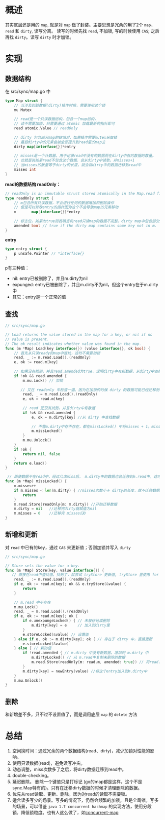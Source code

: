 # 概述
其实底层还是用的 `map`, 就是对 `map` 做了封装。主要思想是冗余的用了2个 `map`，`read` 和 `dirty`, 读写分离。
读写的时候先找 `read`, 不加锁, 写的时候使用 `CAS`; 之后再找 `dirty`。读写 `dirty` 时才加锁。



# 实现

## 数据结构

在 src/sync/map.go 中

```go
type Map struct {
    // 当涉及到脏数据(dirty)操作时候，需要使用这个锁
    mu Mutex
    
    // read是一个只读数据结构，包含一个map结构，
    // 读不需要加锁，只需要通过 atomic 加载最新的指针即可
    read atomic.Value // readOnly
    
    // dirty 包含部分map的键值对，如果操作需要mutex获取锁
    // 最后dirty中的元素会被全部提升到read里的map去
    dirty map[interface{}]*entry
    
    // misses是一个计数器，用于记录read中没有的数据而在dirty中有的数据的数量。
    // 也就是说如果read不包含这个数据，会从dirty中读取，并misses+1
    // 当misses的数量等于dirty的长度，就会将dirty中的数据迁移到read中
    misses int
}
```

**read的数据结构 readOnly：**
```go
// readOnly is an immutable struct stored atomically in the Map.read field.
type readOnly struct {
    // m包含所有只读数据，不会进行任何的数据增加和删除操作 
    // 但是可以修改entry的指针因为这个不会导致map的元素移动
    m       map[interface{}]*entry
    
    // 标志位，如果为true则表明当前read只读map的数据不完整，dirty map中包含部分数据
    amended bool // true if the dirty map contains some key not in m.
}
```

**entry**
```go
type entry struct {
    p unsafe.Pointer // *interface{}
}
```
p有三种值：
- nil: entry已被删除了，并且m.dirty为nil
- expunged: entry已被删除了，并且m.dirty不为nil，但这个entry在于m.dirty中
- 其它：entry是一个正常的值



## 查找

```go
// src/sync/map.go

// Load returns the value stored in the map for a key, or nil if no
// value is present.
// The ok result indicates whether value was found in the map.
func (m *Map) Load(key interface{}) (value interface{}, ok bool) {
    // 首先从只读ready的map中查找，这时不需要加锁
    read, _ := m.read.Load().(readOnly)
    e, ok := read.m[key]
    
    // 如果没有找到，并且read.amended为true，说明dirty中有新数据，从dirty中查找，开始加锁了
    if !ok && read.amended {
        m.mu.Lock() // 加锁
        
       // 又在 readonly 中检查一遍，因为在加锁的时候 dirty 的数据可能已经迁移到了read中
        read, _ = m.read.Load().(readOnly)
        e, ok = read.m[key]
        
        // read 还没有找到，并且dirty中有数据
        if !ok && read.amended {
            e, ok = m.dirty[key] //从 dirty 中查找数据
            
            // 不管m.dirty中存不存在，都在missLocked() 中将misses + 1。misses = len(m.dirty)时就会把m.dirty中的数据迁移到m.read中
            m.missLocked()
        }
        m.mu.Unlock()
    }
    if !ok {
        return nil, false
    }
    return e.load()
}

 // 即使数据不在read中，经过几次miss后， m.dirty中的数据也会迁移到m.read中，这时又可以从read中查找。
func (m *Map) missLocked() {
    m.misses++
    if m.misses < len(m.dirty) { //misses次数小于 dirty的长度，就不迁移数据，直接返回
        return
    }
    m.read.Store(readOnly{m: m.dirty}) //开始迁移数据
    m.dirty = nil   //迁移完dirty就赋值为nil
    m.misses = 0    //迁移完 misses归0
}
```



## 新增和更新

对 `read` 中已有的key，通过 `CAS` 来更新值；否则加锁并写入 `dirty`

```go
// src/sync/map.go

// Store sets the value for a key.
func (m *Map) Store(key, value interface{}) {
   // 直接在read中查找值，找到了，就尝试 tryStore 更新值, tryStore 里使用 for 循环 + CAS 的方式进行更新
    read, _ := m.read.Load().(readOnly)
    if e, ok := read.m[key]; ok && e.tryStore(&value) {
        return
    }
    
    // m.read 中不存在
    m.mu.Lock()
    read, _ = m.read.Load().(readOnly)
    if e, ok := read.m[key]; ok {
        if e.unexpungeLocked() { // 未被标记成删除
            m.dirty[key] = e     // 加入到dirty里
        }
        e.storeLocked(&value) // 设置值
    } else if e, ok := m.dirty[key]; ok { // 存在于 dirty 中，直接更新
        e.storeLocked(&value)
    } else { // 新的值
        if !read.amended { // m.dirty 中没有新数据，增加到 m.dirty 中
            m.dirtyLocked() // 从 m.read中复制未删除的数据
            m.read.Store(readOnly{m: read.m, amended: true}) // 将read.amended字段标记为true，下次查找会启用dirty查找
        }
        m.dirty[key] = newEntry(value) //将这个entry加入到m.dirty中
    }
    m.mu.Unlock()
}
```



## 删除

和新增差不多，只不过不设置值了，而是调用底层 `map` 的 `delete` 方法




# 总结
1. 空间换时间：通过冗余的两个数据结构(read、dirty)，减少加锁对性能的影响。
2. 使用只读数据(read)，避免读写冲突。
3. 动态调整，miss次数多了之后，将dirty数据迁移到read中。
4. double-checking。
5. 延迟删除。 删除一个键值只是打标记 (go的map都是这样，这个不是sync.Map特有的)。只有在迁移dirty数据的时候才清理删除的数据。
6. 优先从read读取、更新、删除，因为对read的读取不需要锁。
7. 适合读多写少的场景。写多的情况下，仍然会频繁的加锁，且是全局锁。写多的场景，可以借鉴 `java 1.7 concurrent hashmap` 的实现方法，使用分段锁，降低锁粒度。也有人这么做了，如[concurrent-map](https://github.com/orcaman/concurrent-map)